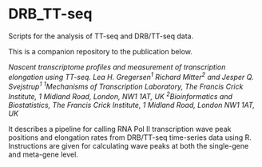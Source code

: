 # DRB_TT-seq

Scripts for the analysis of TT-seq and DRB/TT-seq data.

This is a companion repository to the publication below.  

*Nascent transcriptome profiles and measurement of transcription elongation using TT-seq.*
*Lea H. Gregersen<sup>1</sup> Richard Mitter<sup>2</sup> and Jesper Q. Svejstrup<sup>1</sup>*
*<sup>1</sup>Mechanisms of Transcription Laboratory, The Francis Crick Institute, 1 Midland Road, London, NW1 1AT, UK*
*<sup>2</sup>Bioinformatics and Biostatistics, The Francis Crick Institute, 1 Midland Road, London NW1 1AT, UK*

It describes a pipeline for calling RNA Pol II transcription wave peak positions and elongation rates from DRB/TT-seq time-series data using R.  Instructions are given for calculating wave peaks at both the single-gene and meta-gene level.
